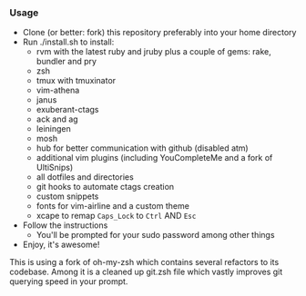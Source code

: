 ### Usage

* Clone (or better: fork) this repository preferably into your home
  directory
* Run ./install.sh to install:
  * rvm with the latest ruby and jruby plus a couple of gems: rake, bundler and pry
  * zsh
  * tmux with tmuxinator
  * vim-athena
  * janus
  * exuberant-ctags
  * ack and ag
  * leiningen
  * mosh
  * hub for better communication with github (disabled atm)
  * additional vim plugins (including YouCompleteMe and a fork of
    UltiSnips)
  * all dotfiles and directories
  * git hooks to automate ctags creation
  * custom snippets
  * fonts for vim-airline and a custom theme
  * xcape to remap `Caps_Lock` to `Ctrl` AND `Esc`
* Follow the instructions
  * You'll be prompted for your sudo password among other things
* Enjoy, it's awesome!

This is using a fork of oh-my-zsh which contains several refactors to
its codebase. Among it is a cleaned up git.zsh file which vastly
improves git querying speed in your prompt.
